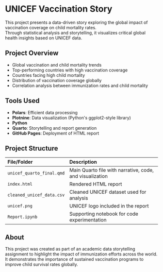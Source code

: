 # UNICEF Vaccination Story

This project presents a data-driven story exploring the global impact of vaccination coverage on child mortality rates.  
Through statistical analysis and storytelling, it visualizes critical global health insights based on UNICEF data.

##  Project Overview
- Global vaccination and child mortality trends
- Top-performing countries with high vaccination coverage
- Countries facing high child mortality
- Distribution of vaccination coverage globally
- Correlation analysis between immunization rates and child mortality

##  Tools Used
- **Polars**: Efficient data processing
- **Plotnine**: Data visualization (Python's ggplot2-style library)
- **Python**
- **Quarto**: Storytelling and report generation
- **GitHub Pages**: Deployment of HTML report

##  Project Structure

| File/Folder | Description |
|:------------|:------------|
| `unicef_quarto_final.qmd` | Main Quarto file with narrative, code, and visualization |
| `index.html` | Rendered HTML report |
| `cleaned_unicef_data.csv` | Cleaned UNICEF dataset used for analysis |
| `unicef.png` | UNICEF logo included in the report |
| `Report.ipynb` | Supporting notebook for code experimentation |


##  About
This project was created as part of an academic data storytelling assignment to highlight the impact of immunization efforts across the world.  
It demonstrates the importance of sustained vaccination programs to improve child survival rates globally.
